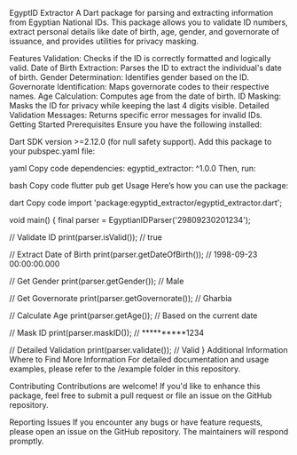 EgyptID Extractor
A Dart package for parsing and extracting information from Egyptian National IDs. This package allows you to validate ID numbers, extract personal details like date of birth, age, gender, and governorate of issuance, and provides utilities for privacy masking.

Features
Validation: Checks if the ID is correctly formatted and logically valid.
Date of Birth Extraction: Parses the ID to extract the individual's date of birth.
Gender Determination: Identifies gender based on the ID.
Governorate Identification: Maps governorate codes to their respective names.
Age Calculation: Computes age from the date of birth.
ID Masking: Masks the ID for privacy while keeping the last 4 digits visible.
Detailed Validation Messages: Returns specific error messages for invalid IDs.
Getting Started
Prerequisites
Ensure you have the following installed:

Dart SDK version >=2.12.0 (for null safety support).
Add this package to your pubspec.yaml file:

yaml
Copy code
dependencies:
  egyptid_extractor: ^1.0.0
Then, run:

bash
Copy code
flutter pub get
Usage
Here’s how you can use the package:

dart
Copy code
import 'package:egyptid_extractor/egyptid_extractor.dart';

void main() {
  final parser = EgyptianIDParser('29809230201234');

  // Validate ID
  print(parser.isValid()); // true

  // Extract Date of Birth
  print(parser.getDateOfBirth()); // 1998-09-23 00:00:00.000

  // Get Gender
  print(parser.getGender()); // Male

  // Get Governorate
  print(parser.getGovernorate()); // Gharbia

  // Calculate Age
  print(parser.getAge()); // Based on the current date

  // Mask ID
  print(parser.maskID()); // **********1234

  // Detailed Validation
  print(parser.validate()); // Valid
}
Additional Information
Where to Find More Information
For detailed documentation and usage examples, please refer to the /example folder in this repository.

Contributing
Contributions are welcome! If you'd like to enhance this package, feel free to submit a pull request or file an issue on the GitHub repository.

Reporting Issues
If you encounter any bugs or have feature requests, please open an issue on the GitHub repository. The maintainers will respond promptly.

